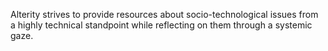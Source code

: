 Alterity strives to provide resources about socio-technological issues from a highly technical standpoint while reflecting on them through a systemic gaze.

